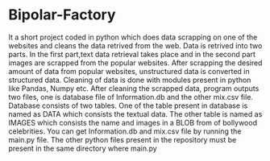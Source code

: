 # Bipolar-Factory
It a short project coded in python which does data scrapping on one of the websites and cleans the data retrived from the web.
Data is retrived into two parts. In the first part,text data retrieval takes place and in the second part images are scrapped from the popular websites. After scrapping the desired amount of data from popular websites, unstructured data is converted in structured data. Cleaning of data is done with modules present in python like Pandas, Numpy etc.
After cleaning the scrapped data, program outputs two files, one is database file of Information.db and the other mix.csv file. 
Database consists of two tables. One of the table present in database is named as DATA which consists the textual data. The other table is named as IMAGES which consists the name and images in a BLOB from of bollywood celebrities.
You can get Information.db and mix.csv file by running the main.py file. The other python files present in the repository must be present in the same directory where main.py
